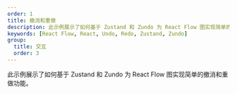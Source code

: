```yaml
---
order: 1
title: 撤消和重做
description: 此示例展示了如何基于 Zustand 和 Zundo 为 React Flow 图实现简单的撤消和重做功能。
keywords: [React Flow, React, Undo, Redo, Zustand, Zundo]
group:
  title: 交互
  order: 3
---
```


此示例展示了如何基于 Zustand 和 Zundo 为 React Flow 图实现简单的撤消和重做功能。

<code src="./demos/undo-redo/index.tsx"></code>
